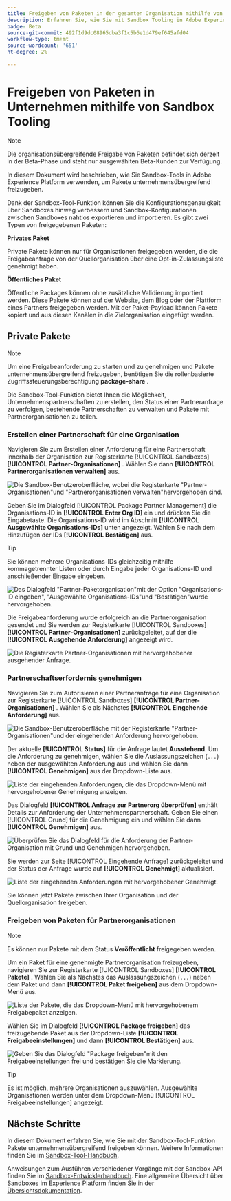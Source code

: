```yaml
---
title: Freigeben von Paketen in der gesamten Organisation mithilfe von Sandbox Tooling
description: Erfahren Sie, wie Sie mit Sandbox Tooling in Adobe Experience Platform Pakete unternehmensübergreifend freigeben können.
badge: Beta
source-git-commit: 492f1d9dc08965dba3f1c5b6e1d479ef645afd04
workflow-type: tm+mt
source-wordcount: '651'
ht-degree: 2%

---
```


# Freigeben von Paketen in Unternehmen mithilfe von Sandbox Tooling

>[!NOTE]
>
>Die organisationsübergreifende Freigabe von Paketen befindet sich derzeit in der Beta-Phase und steht nur ausgewählten Beta-Kunden zur Verfügung.

In diesem Dokument wird beschrieben, wie Sie Sandbox-Tools in Adobe Experience Platform verwenden, um Pakete unternehmensübergreifend freizugeben.

Dank der Sandbox-Tool-Funktion können Sie die Konfigurationsgenauigkeit über Sandboxes hinweg verbessern und Sandbox-Konfigurationen zwischen Sandboxes nahtlos exportieren und importieren. Es gibt zwei Typen von freigegebenen Paketen:

**Privates Paket**

Private Pakete können nur für Organisationen freigegeben werden, die die Freigabeanfrage von der Quellorganisation über eine Opt-in-Zulassungsliste genehmigt haben.

**Öffentliches Paket**

Öffentliche Packages können ohne zusätzliche Validierung importiert werden. Diese Pakete können auf der Website, dem Blog oder der Plattform eines Partners freigegeben werden. Mit der Paket-Payload können Pakete kopiert und aus diesen Kanälen in die Zielorganisation eingefügt werden.

## Private Pakete

>[!NOTE]
>
>Um eine Freigabeanforderung zu starten und zu genehmigen und Pakete unternehmensübergreifend freizugeben, benötigen Sie die rollenbasierte Zugriffssteuerungsberechtigung **package-share** .

Die Sandbox-Tool-Funktion bietet Ihnen die Möglichkeit, Unternehmenspartnerschaften zu erstellen, den Status einer Partneranfrage zu verfolgen, bestehende Partnerschaften zu verwalten und Pakete mit Partnerorganisationen zu teilen.

### Erstellen einer Partnerschaft für eine Organisation

Navigieren Sie zum Erstellen einer Anforderung für eine Partnerschaft innerhalb der Organisation zur Registerkarte [!UICONTROL Sandboxes] **[!UICONTROL Partner-Organisationen]** . Wählen Sie dann **[!UICONTROL Partnerorganisationen verwalten]** aus.

![Die Sandbox-Benutzeroberfläche, wobei die Registerkarte &quot;Partner-Organisationen&quot;und &quot;Partnerorganisationen verwalten&quot;hervorgehoben sind.](../images/ui/sandbox-tooling/private-manage-partner-orgs.png)

Geben Sie im Dialogfeld [!UICONTROL Package Partner Management] die Organisations-ID in **[!UICONTROL Enter Org ID]** ein und drücken Sie die Eingabetaste. Die Organisations-ID wird im Abschnitt **[!UICONTROL Ausgewählte Organisations-IDs]** unten angezeigt. Wählen Sie nach dem Hinzufügen der IDs **[!UICONTROL Bestätigen]** aus.

>[!TIP]
>
>Sie können mehrere Organisations-IDs gleichzeitig mithilfe kommagetrennter Listen oder durch Eingabe jeder Organisations-ID und anschließender Eingabe eingeben.

![Das Dialogfeld &quot;Partner-Paketorganisation&quot;mit der Option &quot;Organisations-ID eingeben&quot;, &quot;Ausgewählte Organisations-IDs&quot;und &quot;Bestätigen&quot;wurde hervorgehoben.](../images/ui/sandbox-tooling/private-enter-org-id.png)

Die Freigabeanforderung wurde erfolgreich an die Partnerorganisation gesendet und Sie werden zur Registerkarte [!UICONTROL Sandboxes] **[!UICONTROL Partner-Organisationen]** zurückgeleitet, auf der die **[!UICONTROL Ausgehende Anforderung]** angezeigt wird.

![Die Registerkarte Partner-Organisationen mit hervorgehobener ausgehender Anfrage.](../images/ui/sandbox-tooling/private-outgoing-request.png)

### Partnerschaftserfordernis genehmigen

Navigieren Sie zum Autorisieren einer Partneranfrage für eine Organisation zur Registerkarte [!UICONTROL Sandboxes] **[!UICONTROL Partner-Organisationen]** . Wählen Sie als Nächstes **[!UICONTROL Eingehende Anforderung]** aus.

![Die Sandbox-Benutzeroberfläche mit der Registerkarte &quot;Partner-Organisationen&quot;und der eingehenden Anforderung hervorgehoben.](../images/ui/sandbox-tooling/private-authorise-partner-org.png)

Der aktuelle **[!UICONTROL Status]** für die Anfrage lautet **Ausstehend**. Um die Anforderung zu genehmigen, wählen Sie die Auslassungszeichen (`...`) neben der ausgewählten Anforderung aus und wählen Sie dann **[!UICONTROL Genehmigen]** aus der Dropdown-Liste aus.

![Liste der eingehenden Anforderungen, die das Dropdown-Menü mit hervorgehobener Genehmigung anzeigen.](../images/ui/sandbox-tooling/private-approve-partner-org.png)

Das Dialogfeld **[!UICONTROL Anfrage zur Partnerorg überprüfen]** enthält Details zur Anforderung der Unternehmenspartnerschaft. Geben Sie einen [!UICONTROL Grund] für die Genehmigung ein und wählen Sie dann **[!UICONTROL Genehmigen]** aus.

![Überprüfen Sie das Dialogfeld für die Anforderung der Partner-Organisation mit Grund und Genehmigen hervorgehoben.](../images/ui/sandbox-tooling/private-approval-partner-org.png)

Sie werden zur Seite [!UICONTROL Eingehende Anfrage] zurückgeleitet und der Status der Anfrage wurde auf **[!UICONTROL Genehmigt]** aktualisiert.

![ Liste der eingehenden Anforderungen mit hervorgehobener Genehmigt.](../images/ui/sandbox-tooling/private-approved-partner-org.png)

Sie können jetzt Pakete zwischen Ihrer Organisation und der Quellorganisation freigeben.

### Freigeben von Paketen für Partnerorganisationen

>[!NOTE]
>
>Es können nur Pakete mit dem Status **Veröffentlicht** freigegeben werden.

Um ein Paket für eine genehmigte Partnerorganisation freizugeben, navigieren Sie zur Registerkarte [!UICONTROL Sandboxes] **[!UICONTROL Pakete]** . Wählen Sie als Nächstes das Auslassungszeichen (`...`) neben dem Paket und dann **[!UICONTROL Paket freigeben]** aus dem Dropdown-Menü aus.

![Liste der Pakete, die das Dropdown-Menü mit hervorgehobenem Freigabepaket anzeigen.](../images/ui/sandbox-tooling/private-share-package.png)

Wählen Sie im Dialogfeld **[!UICONTROL Package freigeben]** das freizugebende Paket aus der Dropdown-Liste **[!UICONTROL Freigabeeinstellungen]** und dann **[!UICONTROL Bestätigen]** aus.

![Geben Sie das Dialogfeld &quot;Package freigeben&quot;mit den Freigabeeinstellungen frei und bestätigen Sie die Markierung.](../images/ui/sandbox-tooling/private-share-package-confirm.png)

>[!TIP]
>
>Es ist möglich, mehrere Organisationen auszuwählen. Ausgewählte Organisationen werden unter dem Dropdown-Menü [!UICONTROL Freigabeeinstellungen] angezeigt.

## Nächste Schritte

In diesem Dokument erfahren Sie, wie Sie mit der Sandbox-Tool-Funktion Pakete unternehmensübergreifend freigeben können. Weitere Informationen finden Sie im [Sandbox-Tool-Handbuch](../ui/sandbox-tooling.md).

Anweisungen zum Ausführen verschiedener Vorgänge mit der Sandbox-API finden Sie im [Sandbox-Entwicklerhandbuch](../api/getting-started.md). Eine allgemeine Übersicht über Sandboxes im Experience Platform finden Sie in der [Übersichtsdokumentation](../home.md).
